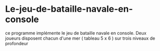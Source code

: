 # Le-jeu-de-bataille-navale-en-console
ce programme implémente le jeu de bataille navale en console. Deux joueurs disposent chacun d'une mer ( tableau 5 x 6 ) sur trois niveaux de profondeur
